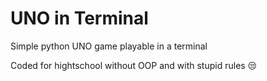 # UNO in Terminal

Simple python UNO game playable in a terminal

Coded for hightschool without OOP and with stupid rules 😒 
